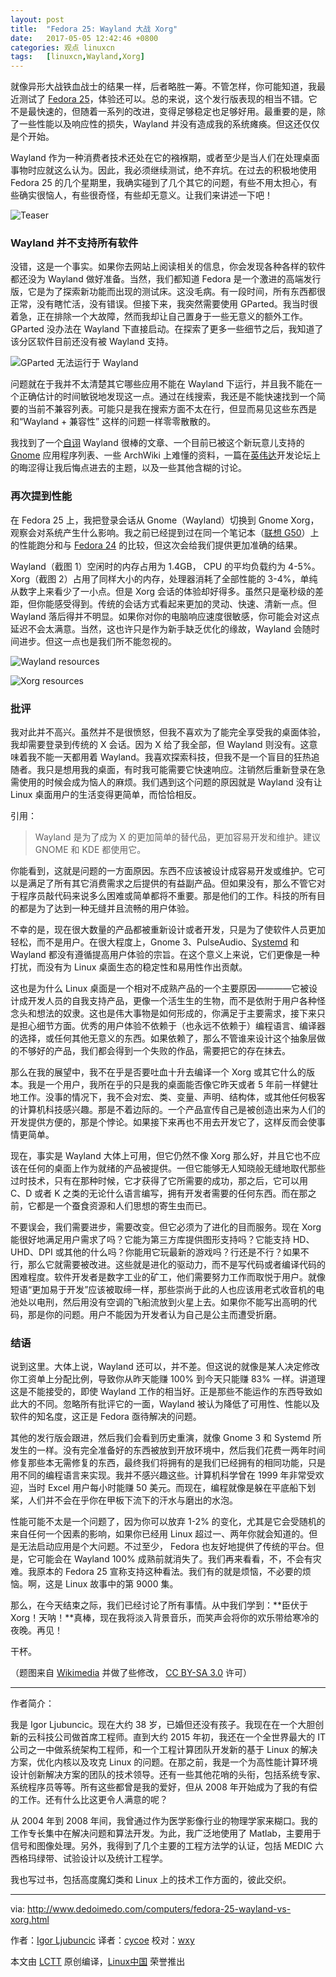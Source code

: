 ```yaml
---
layout: post
title:	"Fedora 25: Wayland 大战 Xorg"
date:	2017-05-05 12:42:46 +0800 
categories:	观点 linuxcn 
tags:	[linuxcn,Wayland,Xorg]
---
```



就像异形大战铁血战士的结果一样，后者略胜一筹。不管怎样，你可能知道，我最近测试了 [Fedora 25](http://www.dedoimedo.com/computers/fedora-25-gnome.html)，体验还可以。总的来说，这个发行版表现的相当不错。它不是最快速的，但随着一系列的改进，变得足够稳定也足够好用。最重要的是，除了一些性能以及响应性的损失，Wayland 并没有造成我的系统瘫痪。但这还仅仅是个开始。


Wayland 作为一种消费者技术还处在它的襁褓期，或者至少是当人们在处理桌面事物时应就这么认为。因此，我必须继续测试，绝不弃坑。在过去的积极地使用 Fedora 25 的几个星期里，我确实碰到了几个其它的问题，有些不用太担心，有些确实很恼人，有些很奇怪，有些却无意义。让我们来讲述一下吧！


![Teaser](/Asserts/Images//attachment/album/201705/05/124248yj2jhmokh0h42xym.jpg)


### Wayland 并不支持所有软件


没错，这是一个事实。如果你去网站上阅读相关的信息，你会发现各种各样的软件都还没为 Wayland 做好准备。当然，我们都知道 Fedora 是一个激进的高端发行版，它是为了探索新功能而出现的测试床。这没毛病。有一段时间，所有东西都很正常，没有瞎忙活，没有错误。但接下来，我突然需要使用 GParted。我当时很着急，正在排除一个大故障，然而我却让自己置身于一些无意义的额外工作。 GParted 没办法在 Wayland 下直接启动。在探索了更多一些细节之后，我知道了该分区软件目前还没有被 Wayland 支持。


![GParted 无法运行于 Wayland](/Asserts/Images//attachment/album/201705/05/124249eohjuol4yb5blaq4.jpg)


问题就在于我并不太清楚其它哪些应用不能在 Wayland 下运行，并且我不能在一个正确估计的时间敏锐地发现这一点。通过在线搜索，我还是不能快速找到一个简要的当前不兼容列表。可能只是我在搜索方面不太在行，但显而易见这些东西是和“Wayland + 兼容性” 这样的问题一样零零散散的。


我找到了一个[自诩](https://wayland.freedesktop.org/faq.html) Wayland 很棒的文章、一个目前已被这个新玩意儿支持的 [Gnome](https://wiki.gnome.org/Initiatives/Wayland/Applications) 应用程序列表、一些 ArchWiki 上难懂的资料，一篇在[英伟达](https://devtalk.nvidia.com/default/topic/925605/linux/nvidia-364-12-release-vulkan-glvnd-drm-kms-and-eglstreams/)开发论坛上的晦涩得让我后悔点进去的主题，以及一些其他含糊的讨论。


### 再次提到性能


在 Fedora 25 上，我把登录会话从 Gnome（Wayland）切换到 Gnome Xorg，观察会对系统产生什么影响。我之前已经提到过在同一个笔记本（[联想 G50](http://www.dedoimedo.com/computers/lenovo-g50-distros-second-round.html)）上的性能跑分和与 [Fedora 24](http://www.dedoimedo.com/computers/fedora-24-gnome.html) 的比较，但这次会给我们提供更加准确的结果。


Wayland（截图 1）空闲时的内存占用为 1.4GB， CPU 的平均负载约为 4-5%。Xorg（截图 2）占用了同样大小的内存，处理器消耗了全部性能的 3-4%，单纯从数字上来看少了一小点。但是 Xorg 会话的体验却好得多。虽然只是毫秒级的差距，但你能感受得到。传统的会话方式看起来更加的灵动、快速、清新一点。但 Wayland 落后得并不明显。如果你对你的电脑响应速度很敏感，你可能会对这点延迟不会太满意。当然，这也许只是作为新手缺乏优化的缘故，Wayland 会随时间进步。但这一点也是我们所不能忽视的。


![Wayland resources](/Asserts/Images//attachment/album/201705/05/124250krnibdb14a9abb91.jpg)


![Xorg resources](/Asserts/Images//attachment/album/201705/05/124250w379cu4ucwo38u2e.jpg)


### 批评


我对此并不高兴。虽然并不是很愤怒，但我不喜欢为了能完全享受我的桌面体验，我却需要登录到传统的 X 会话。因为 X 给了我全部，但 Wayland 则没有。这意味着我不能一天都用着 Wayland。我喜欢探索科技，但我不是一个盲目的狂热追随者。我只是想用我的桌面，有时我可能需要它快速响应。注销然后重新登录在急需使用的时候会成为恼人的麻烦。我们遇到这个问题的原因就是 Wayland 没有让 Linux 桌面用户的生活变得更简单，而恰恰相反。


引用：



> 
> Wayland 是为了成为 X 的更加简单的替代品，更加容易开发和维护。建议 GNOME 和 KDE 都使用它。
> 
> 
> 


你能看到，这就是问题的一方面原因。东西不应该被设计成容易开发或维护。它可以是满足了所有其它消费需求之后提供的有益副产品。但如果没有，那么不管它对于程序员敲代码来说多么困难或简单都将不重要。那是他们的工作。科技的所有目的都是为了达到一种无缝并且流畅的用户体验。


不幸的是，现在很大数量的产品都被重新设计或者开发，只是为了使软件人员更加轻松，而不是用户。在很大程度上，Gnome 3、PulseAudio、[Systemd](http://www.ocsmag.com/2016/10/19/systemd-progress-through-complexity/) 和 Wayland 都没有遵循提高用户体验的宗旨。在这个意义上来说，它们更像是一种打扰，而没有为 Linux 桌面生态的稳定性和易用性作出贡献。


这也是为什么 Linux 桌面是一个相对不成熟产品的一个主要原因————它被设计成开发人员的自我支持产品，更像一个活生生的生物，而不是依附于用户各种怪念头和想法的奴隶。这也是伟大事物是如何形成的，你满足于主要需求，接下来只是担心细节方面。优秀的用户体验不依赖于（也永远不依赖于）编程语言、编译器的选择，或任何其他无意义的东西。如果依赖了，那么不管谁来设计这个抽象层做的不够好的产品，我们都会得到一个失败的作品，需要把它的存在抹去。


那么在我的展望中，我不在乎是否要吐血十升去编译一个 Xorg 或其它什么的版本。我是一个用户，我所在乎的只是我的桌面能否像它昨天或者 5 年前一样健壮地工作。没事的情况下，我不会对宏、类、变量、声明、结构体，或其他任何极客的计算机科技感兴趣。那是不着边际的。一个产品宣传自己是被创造出来为人们的开发提供方便的，那是个悖论。如果接下来再也不用去开发它了，这样反而会使事情更简单。


现在，事实是 Wayland 大体上可用，但它仍然不像 Xorg 那么好，并且它也不应该在任何的桌面上作为就绪的产品被提供。一但它能够无人知晓般无缝地取代那些过时技术，只有在那种时候，它才获得了它所需要的成功，那之后，它可以用 C、D 或者 K 之类的无论什么语言编写，拥有开发者需要的任何东西。而在那之前，它都是一个蚕食资源和人们思想的寄生虫而已。


不要误会，我们需要进步，需要改变。但它必须为了进化的目而服务。现在 Xorg 能很好地满足用户需求了吗？它能为第三方库提供图形支持吗？它能支持 HD、UHD、DPI 或其他的什么吗？你能用它玩最新的游戏吗？行还是不行？如果不行，那么它就需要被改进。这些就是进化的驱动力，而不是写代码或者编译代码的困难程度。软件开发者是数字工业的矿工，他们需要努力工作而取悦于用户。就像短语“更加易于开发”应该被取缔一样，那些崇尚于此的人也应该用老式收音机的电池处以电刑，然后用没有空调的飞船流放到火星上去。如果你不能写出高明的代码，那是你的问题。用户不能因为开发者认为自己是公主而遭受折磨。


### 结语


说到这里。大体上说，Wayland 还可以，并不差。但这说的就像是某人决定修改你工资单上分配比例，导致你从昨天能赚 100% 到今天只能赚 83% 一样。讲道理这是不能接受的，即使 Wayland 工作的相当好。正是那些不能运作的东西导致如此大的不同。忽略所有批评它的一面，Wayland 被认为降低了可用性、性能以及软件的知名度，这正是 Fedora 亟待解决的问题。


其他的发行版会跟进，然后我们会看到历史重演，就像 Gnome 3 和 Systemd 所发生的一样。没有完全准备好的东西被放到开放环境中，然后我们花费一两年时间修复那些本无需修复的东西，最终我们将拥有的是我们已经拥有的相同功能，只是用不同的编程语言来实现。我并不感兴趣这些。计算机科学曾在 1999 年非常受欢迎，当时 Excel 用户每小时能赚 50 美元。而现在，编程就像是躲在平底船下划桨，人们并不会在乎你在甲板下流下的汗水与磨出的水泡。


性能可能不太是一个问题了，因为你可以放弃 1-2% 的变化，尤其是它会受随机的来自任何一个因素的影响，如果你已经用 Linux 超过一、两年你就会知道的。但是无法启动应用是个大问题。不过至少， Fedora 也友好地提供了传统的平台。但是，它可能会在 Wayland 100% 成熟前就消失了。我们再来看看，不，不会有灾难。我原本的 Fedora 25 宣称支持这种看法。我们有的就是烦恼，不必要的烦恼。啊，这是 Linux 故事中的第 9000 集。


那么，在今天结束之际，我们已经讨论了所有事情。从中我们学到：**臣伏于 Xorg！天呐！**真棒，现在我将淡入背景音乐，而笑声会将你的欢乐带给寒冷的夜晚。再见！


干杯。


（题图来自 [Wikimedia](https://commons.wikimedia.org/wiki/File:DragonCon-AlienVsPredator.jpg) 并做了些修改， [CC BY-SA 3.0](https://creativecommons.org/licenses/by-sa/3.0/deed.en) 许可）




---


作者简介：


我是 Igor Ljubuncic。现在大约 38 岁，已婚但还没有孩子。我现在在一个大胆创新的云科技公司做首席工程师。直到大约 2015 年初，我还在一个全世界最大的 IT 公司之一中做系统架构工程师，和一个工程计算团队开发新的基于 Linux 的解决方案，优化内核以及攻克 Linux 的问题。在那之前，我是一个为高性能计算环境设计创新解决方案的团队的技术领导。还有一些其他花哨的头衔，包括系统专家、系统程序员等等。所有这些都曾是我的爱好，但从 2008 年开始成为了我的有偿的工作。还有什么比这更令人满意的呢？


从 2004 年到 2008 年间，我曾通过作为医学影像行业的物理学家来糊口。我的工作专长集中在解决问题和算法开发。为此，我广泛地使用了 Matlab，主要用于信号和图像处理。另外，我得到了几个主要的工程方法学的认证，包括 MEDIC 六西格玛绿带、试验设计以及统计工程学。


我也写过书，包括高度魔幻类和 Linux 上的技术工作方面的，彼此交织。




---


via: <http://www.dedoimedo.com/computers/fedora-25-wayland-vs-xorg.html>


作者：[Igor Ljubuncic](http://www.dedoimedo.com/faq.html) 译者：[cycoe](https://github.com/cycoe) 校对：[wxy](https://github.com/wxy)


本文由 [LCTT](https://github.com/LCTT/TranslateProject) 原创编译，[Linux中国](https://linux.cn/) 荣誉推出
